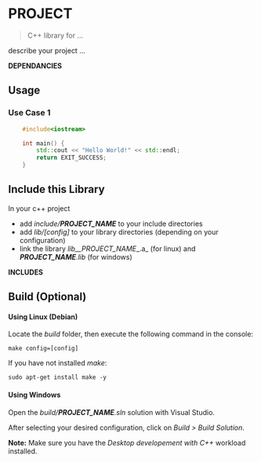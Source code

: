 # __PROJECT__
>C++ library for ...

describe your project ...

__DEPENDANCIES__

## Usage
### Use Case 1
```cpp
    #include<iostream>

    int main() {
        std::cout << "Hello World!" << std::endl;
        return EXIT_SUCCESS;
    }
```

## Include this Library
In your c++ project
- add _include/__PROJECT_NAME___ to your include directories
- add _lib/[config]_ to your library directories (depending on your configuration)
- link the library _lib__PROJECT_NAME__.a_ (for linux) and ___PROJECT_NAME__.lib_ (for windows)

__INCLUDES__

## Build (Optional)
#### Using Linux (Debian)
Locate the _build_ folder, then execute the following command in the console:
``` console
make config=[config]
```
If you have not installed _make_:
``` console
sudo apt-get install make -y
```

#### Using Windows
Open the _build/__PROJECT_NAME__.sln_ solution with Visual Studio.

After selecting your desired configuration, click on _Build > Build Solution_.

__Note:__ Make sure you have the _Desktop developement with C++_ workload installed.